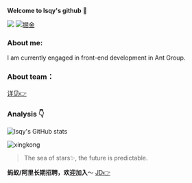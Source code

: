 **Welcome to lsqy's github** 👋

![](https://komarev.com/ghpvc/?username=lsqy)
[![掘金](https://img.shields.io/badge/%E6%8E%98%E9%87%91-lsqy-brightgreen?logo=appveyor)](https://juejin.cn/user/2277843821148494)

### About me:

I am currently engaged in front-end development in Ant Group.

### About team：

[详见👉](https://juejin.cn/post/7020243260559851527)

### Analysis :point_down:

![lsqy's GitHub stats](https://github-readme-stats.vercel.app/api?username=lsqy&show_icons=true&bg_color=30,e96443,904e95&title_color=fff&text_color=fff)

![xingkong](https://user-images.githubusercontent.com/18533232/131251749-04edc766-d12c-4064-86d6-2fc811b05599.jpeg)

> The sea of stars✨, the future is predictable.

**蚂蚁/阿里长期招聘，欢迎加入**～
[JD👉](https://lsqy.tech/2021/11/17/20200708%E5%9B%A2%E9%98%9F%E6%8B%9B%E8%81%98/)

<!--
**lsqy/lsqy** is a ✨ _special_ ✨ repository because its `README.md` (this file) appears on your GitHub profile.

Here are some ideas to get you started:

- 🔭 I’m currently working on ...
- 🌱 I’m currently learning ...
- 👯 I’m looking to collaborate on ...
- 🤔 I’m looking for help with ...
- 💬 Ask me about ...
- 📫 How to reach me: ...
- 😄 Pronouns: ...
- ⚡ Fun fact: ...
-->
